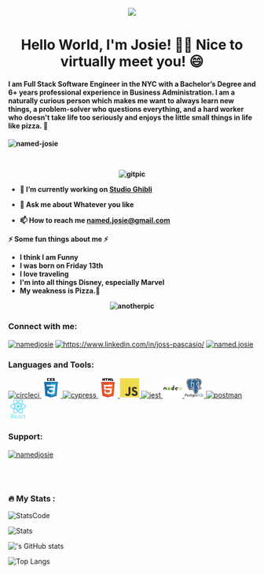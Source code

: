 




<p align="center">
  <img width="1200"  src="https://user-images.githubusercontent.com/96319104/179443181-37cfc7ff-e92a-401f-a835-43cc9ea913f5.gif">
</p>
 






<h1 align="center">Hello World, I'm Josie! 👋🏽 Nice to virtually meet you! 😄  </h1>

<h4>I am Full Stack Software Engineer in the NYC with a Bachelor’s Degree and 6+ years professional experience in Business Administration. I am a naturally curious person which makes me want to always learn new things, a problem-solver who questions everything, and a hard worker who doesn't take life too seriously and enjoys the little small things in life like pizza. 🍕 <h4>

<p align="left"> <img src="https://komarev.com/ghpvc/?username=named-josie&label=Profile%20views&color=0e75b6&style=flat" alt="named-josie" /> </p>
  
<!--  <p align="left"> <a href="https://twitter.com/namedjosie" target="blank"><img src="https://img.shields.io/twitter/follow/namedjosie?logo=twitter&style=for-the-badge" alt="namedjosie" /></a> </p> -->
  
 <br> 
  <p align="center"> 
<img width="479" alt="gitpic" src="https://user-images.githubusercontent.com/96319104/173740799-dfec5084-d780-42d0-81b7-1ef6a946f1d4.png">  </p>


- 🔭 I’m currently working on [Studio Ghibli](https://studioghibli-app.netlify.app//)

- 💬 Ask me about **Whatever you like**

- 📫 How to reach me **named.josie@gmail.com**

⚡ Some fun things about me ⚡ 
* I think I am Funny 
* I was born on Friday 13th
* I love traveling  
* I'm into all things Disney, especially Marvel
* My weakness is Pizza.🍕

<p align="center">  <img width="479" alt="anotherpic" src='https://user-images.githubusercontent.com/96319104/173824017-7984ef46-32b2-476b-bdd2-fe635aec332a.png'> </p>


<h3 align="left">Connect with me:</h3>
<p align="left">
<a href="https://twitter.com/namedjosie" target="blank"><img align="center" src="https://raw.githubusercontent.com/rahuldkjain/github-profile-readme-generator/master/src/images/icons/Social/twitter.svg" alt="namedjosie" height="30" width="40" /></a>
<a href="https://www.linkedin.com/in/joss-pascasio/" target="blank"><img align="center" src="https://raw.githubusercontent.com/rahuldkjain/github-profile-readme-generator/master/src/images/icons/Social/linked-in-alt.svg" alt="https://www.linkedin.com/in/joss-pascasio/" height="30" width="40" /></a>
<a href="https://instagram.com/named.josie" target="blank"><img align="center" src="https://raw.githubusercontent.com/rahuldkjain/github-profile-readme-generator/master/src/images/icons/Social/instagram.svg" alt="named.josie" height="30" width="40" /></a>
</p>

<h3 align="left">Languages and Tools:</h3>
<p align="left"> <a href="https://circleci.com" target="_blank" rel="noreferrer"> <img src="https://www.vectorlogo.zone/logos/circleci/circleci-icon.svg" alt="circleci" width="40" height="40"/> </a> <a href="https://www.w3schools.com/css/" target="_blank" rel="noreferrer"> <img src="https://raw.githubusercontent.com/devicons/devicon/master/icons/css3/css3-original-wordmark.svg" alt="css3" width="40" height="40"/> </a> <a href="https://www.cypress.io" target="_blank" rel="noreferrer"> <img src="https://raw.githubusercontent.com/simple-icons/simple-icons/6e46ec1fc23b60c8fd0d2f2ff46db82e16dbd75f/icons/cypress.svg" alt="cypress" width="40" height="40"/> </a> <a href="https://www.w3.org/html/" target="_blank" rel="noreferrer"> <img src="https://raw.githubusercontent.com/devicons/devicon/master/icons/html5/html5-original-wordmark.svg" alt="html5" width="40" height="40"/> </a> <a href="https://developer.mozilla.org/en-US/docs/Web/JavaScript" target="_blank" rel="noreferrer"> <img src="https://raw.githubusercontent.com/devicons/devicon/master/icons/javascript/javascript-original.svg" alt="javascript" width="40" height="40"/> </a> <a href="https://jestjs.io" target="_blank" rel="noreferrer"> <img src="https://www.vectorlogo.zone/logos/jestjsio/jestjsio-icon.svg" alt="jest" width="40" height="40"/> </a> <a href="https://nodejs.org" target="_blank" rel="noreferrer"> <img src="https://raw.githubusercontent.com/devicons/devicon/master/icons/nodejs/nodejs-original-wordmark.svg" alt="nodejs" width="40" height="40"/> </a> <a href="https://www.postgresql.org" target="_blank" rel="noreferrer"> <img src="https://raw.githubusercontent.com/devicons/devicon/master/icons/postgresql/postgresql-original-wordmark.svg" alt="postgresql" width="40" height="40"/> </a> <a href="https://postman.com" target="_blank" rel="noreferrer"> <img src="https://www.vectorlogo.zone/logos/getpostman/getpostman-icon.svg" alt="postman" width="40" height="40"/> </a> <a href="https://reactjs.org/" target="_blank" rel="noreferrer"> <img src="https://raw.githubusercontent.com/devicons/devicon/master/icons/react/react-original-wordmark.svg" alt="react" width="40" height="40"/> </a> </p>

<h3 align="left">Support:</h3>
<p><a href="https://www.buymeacoffee.com/namedjosie"> <img align="center" src="https://cdn.buymeacoffee.com/buttons/v2/default-yellow.png" height="50" width="210" alt="namedjosie" /></a></p><br><br>

### :fire: My Stats :
 
  ![StatsCode](https://www.codewars.com/users/named.josie/badges/large)
  
  

 ![Stats](https://github-readme-streak-stats.herokuapp.com/?user=named-josie&theme=midnight-purple)
  
  
  !['s GitHub stats](https://github-readme-stats.vercel.app/api?username=named-josie&show_icons=true&theme=midnight-purple)

![Top Langs](https://github-readme-stats.vercel.app/api/top-langs/?username=named-josie&layout=compact&theme=midnight-purple)
  

